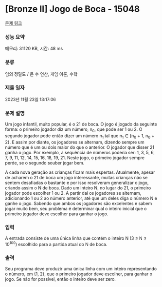 # [Bronze II] Jogo de Boca - 15048 

[문제 링크](https://www.acmicpc.net/problem/15048) 

### 성능 요약

메모리: 31120 KB, 시간: 48 ms

### 분류

임의 정밀도 / 큰 수 연산, 게임 이론, 수학

### 제출 일자

2023년 11월 23일 13:17:06

### 문제 설명

<p>Um jogo infantil, muito popular, é o 21 de boca. O jogo é jogado da seguinte forma: o primeiro jogador diz um número, n<sub>0</sub>, que pode ser 1 ou 2. O segundo jogador pode então dizer um número n<sub>1</sub> tal que n<sub>1</sub> ∈ {n<sub>0</sub> + 1, n<sub>0</sub> + 2}. E assim por diante, os jogadores se alternam, dizendo sempre um número que é um ou dois maior do que o anterior. O jogador que disser 21 ganha o jogo. Por exemplo, a sequência de números poderia ser: 1, 3, 5, 6, 7, 9, 11, 12, 14, 15, 16, 18, 19, 21. Neste jogo, o primeiro jogador sempre perde, se o segundo souber jogar bem.</p>

<p>A cada nova geração as crianças ficam mais espertas. Atualmente, apesar de acharem o 21 de boca um jogo interessante, muitas crianças não se sentem desafiadas o bastante e por isso resolveram generalizar o jogo, criando assim o N de boca. Dado um inteiro N, no lugar do 21, o primeiro jogador pode escolher 1 ou 2. A partir daí os jogadores se alternam, adicionando 1 ou 2 ao número anterior, até que um deles diga o número N e ganhe o jogo. Sabendo que ambos os jogadores são excelentes e sabem jogar muito bem, seu problema é determinar qual o inteiro inicial que o primeiro jogador deve escolher para ganhar o jogo.</p>

### 입력 

 <p>A entrada consiste de uma única linha que contém o inteiro N (3 ≤ N ≤ 10<sup>100</sup>) escolhido para a partida atual do N de boca.</p>

### 출력 

 <p>Seu programa deve produzir uma única linha com um inteiro representando o número, em {1, 2}, que o primeiro jogador deve escolher, para ganhar o jogo. Se não for possível, então o inteiro deve ser zero.</p>

